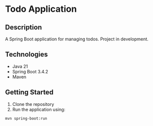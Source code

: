 # Todo Application

## Description
A Spring Boot application for managing todos. Project in development.

## Technologies
- Java 21 
- Spring Boot 3.4.2
- Maven

## Getting Started 
1. Clone the repository 
2. Run the application using: 
```bash
mvn spring-boot:run
```
